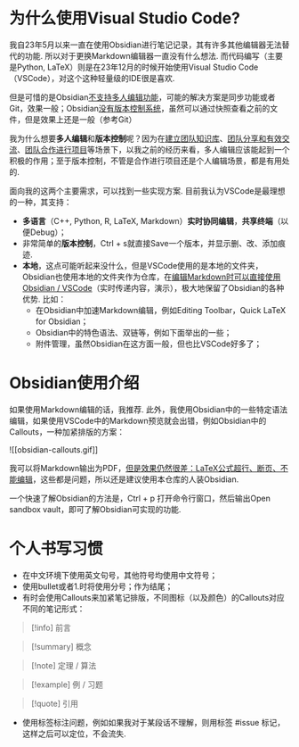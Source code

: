 # 为什么使用Visual Studio Code?


我自23年5月以来一直在使用Obsidian进行笔记记录，其有许多其他编辑器无法替代的功能. 所以对于更换Markdown编辑器一直没有什么想法. 而代码编写（主要是Python, LaTeX）则是在23年12月的时候开始使用Visual Studio Code（VSCode），对这个这种轻量级的IDE很是喜欢.

但是可惜的是Obsidian<u>不支持多人编辑功能</u>，可能的解决方案是同步功能或者Git，效果一般；Obsidian<u>没有版本控制系统</u>，虽然可以通过快照查看之前的文件，但是效果上还是一般（参考Git）

我为什么想要**多人编辑**和**版本控制**呢？因为在<u>建立团队知识库</u>、<u>团队分享和有效交流</u>、<u>团队合作进行项目</u>等场景下，以我之前的经历来看，多人编辑应该能起到一个积极的作用；至于版本控制，不管是合作进行项目还是个人编辑场景，都是有用处的.

面向我的这两个主要需求，可以找到一些实现方案. 目前我认为VSCode是最理想的一种，其支持：
- **多语言**（C++, Python, R, LaTeX, Markdown）**实时协同编辑**，**共享终端**（以便Debug）；
- 非常简单的**版本控制**，Ctrl + s就直接Save一个版本，并显示删、改、添加痕迹.
- **本地**，这点可能听起来没什么，但是VSCode使用的是本地的文件夹，Obsidian也使用本地的文件夹作为仓库，在<u>编辑Markdown时可以直接使用Obsidian / VSCode</u>（实时传递内容，演示），极大地保留了Obsidian的各种优势. 比如：
	- 在Obsidian中加速Markdown编辑，例如Editing Toolbar，Quick LaTeX for Obsidian；
	- Obsidian中的特色语法、双链等，例如下面举出的一些；
	- 附件管理，虽然Obsidian在这方面一般，但也比VSCode好多了；

# Obsidian使用介绍

如果使用Markdown编辑的话，我推荐. 此外，我使用Obsidian中的一些特定语法编辑，如果使用VSCode中的Markdown预览就会出错，例如Obsidian中的Callouts，一种加紧排版的方案：

![[obsidian-callouts.gif]]

我可以将Markdown输出为PDF，<u>但是效果仍然很差：LaTeX公式超行、断页、不能编辑</u>，这些都是问题，所以还是建议使用本仓库的人装Obsidian.

一个快速了解Obsidian的方法是，Ctrl + p 打开命令行窗口，然后输出Open sandbox vault，即可了解Obsidian可实现的功能.

# 个人书写习惯

- 在中文环境下使用英文句号，其他符号均使用中文符号；
- 使用bullet或者1.时将使用分号；作为结尾；
- 有时会使用Callouts来加紧笔记排版，不同图标（以及颜色）的Callouts对应不同的笔记形式：

>[!info] 前言

>[!summary] 概念

>[!note] 定理 / 算法

>[!example] 例 / 习题

>[!quote] 引用

- 使用标签标注问题，例如如果我对于某段话不理解，则用标签 #issue 标记，这样之后可以定位，不会流失.